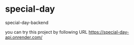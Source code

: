 # special-day
special-day-backend

you can try this project by following URL
https://special-day-api.onrender.com/
